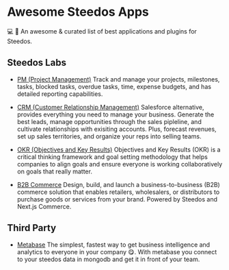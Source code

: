 # Awesome Steedos Apps
💻 🎉 An awesome &amp; curated list of best applications and plugins for Steedos.

## Steedos Labs

- [PM (Project Management)](https://github.com/steedos/project-management-app) Track and manage your projects, milestones, tasks, blocked tasks, overdue tasks, time, expense budgets, and has detailed reporting capabilities.

- [CRM (Customer Relationship Management)](https://github.com/steedos/steedos-app-crm) Salesforce alternative, provides everything you need to manage your business. Generate the best leads, manage opportunities through the sales pipleline, and cultivate relationships with exisiting accounts. Plus, forecast revenues, set up sales territories, and organize your reps into selling teams.

- [OKR (Objectives and Key Results)](https://github.com/steedos/okr-management-app) Objectives and Key Results (OKR) is a critical thinking framework and goal setting methodology that helps companies to align goals and ensure everyone is working collaboratively on goals that really matter.

- [B2B Commerce](https://github.com/steedos/b2b-commerce) Design, build, and launch a business-to-business (B2B) commerce solution that enables retailers, wholesalers, or distributors to purchase goods or services from your brand. Powered by Steedos and Next.js Commerce.


## Third Party

- [Metabase](https://github.com/metabase/metabase) The simplest, fastest way to get business intelligence and analytics to everyone in your company 😋. With metabase you connect to your steedos data in mongodb and get it in front of your team.
